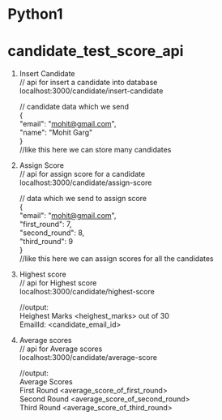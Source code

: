 # Python1  
# candidate_test_score_api  

1. Insert Candidate  
    // api for insert a candidate into database  
    localhost:3000/candidate/insert-candidate  

    // candidate data which we send  
    {  
      "email": "mohit@gmail.com",  
      "name": "Mohit Garg"  
    }  
  //like this here we can store many candidates  
  
2. Assign Score  
    // api for assign score for a candidate  
    localhost:3000/candidate/assign-score  

    // data which we send to assign score  
    {  
        "email": "mohit@gmail.com",  
        "first_round": 7,  
        "second_round": 8,  
        "third_round": 9  
    }  
  //like this here we can assign scores for all the candidates  
  
3. Highest score  
    // api for Highest score  
    localhost:3000/candidate/highest-score  

    //output:  
    Heighest Marks <heighest_marks> out of 30  
    EmailId: <candidate_email_id>  
    
4. Average scores  
    // api for Average scores  
    localhost:3000/candidate/average-score  

    //output:  
    Average Scores  
    First Round <average_score_of_first_round>  
    Second Round <average_score_of_second_round>  
    Third Round <average_score_of_third_round>  
